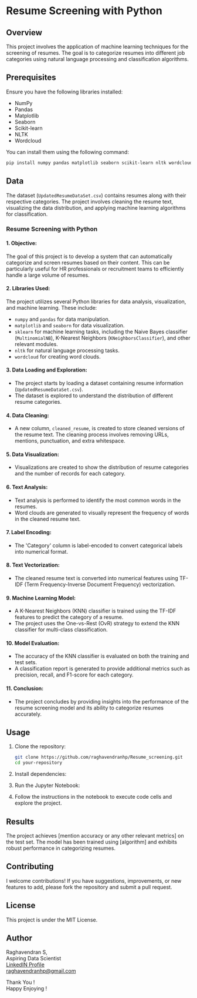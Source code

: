 # Resume Screening with Python

## Overview
This project involves the application of machine learning techniques for the screening of resumes. The goal is to categorize resumes into different job categories using natural language processing and classification algorithms.

## Prerequisites
Ensure you have the following libraries installed:
- NumPy
- Pandas
- Matplotlib
- Seaborn
- Scikit-learn
- NLTK
- Wordcloud

You can install them using the following command:
```bash
pip install numpy pandas matplotlib seaborn scikit-learn nltk wordcloud
```

## Data
The dataset (`UpdatedResumeDataSet.csv`) contains resumes along with their respective categories. The project involves cleaning the resume text, visualizing the data distribution, and applying machine learning algorithms for classification.


### Resume Screening with Python

#### 1. **Objective:**
   The goal of this project is to develop a system that can automatically categorize and screen resumes based on their content. This can be particularly useful for HR professionals or recruitment teams to efficiently handle a large volume of resumes.

#### 2. **Libraries Used:**
   The project utilizes several Python libraries for data analysis, visualization, and machine learning. These include:
   - `numpy` and `pandas` for data manipulation.
   - `matplotlib` and `seaborn` for data visualization.
   - `sklearn` for machine learning tasks, including the Naive Bayes classifier (`MultinomialNB`), K-Nearest Neighbors (`KNeighborsClassifier`), and other relevant modules.
   - `nltk` for natural language processing tasks.
   - `wordcloud` for creating word clouds.

#### 3. **Data Loading and Exploration:**
   - The project starts by loading a dataset containing resume information (`UpdatedResumeDataSet.csv`).
   - The dataset is explored to understand the distribution of different resume categories.

#### 4. **Data Cleaning:**
   - A new column, `cleaned_resume`, is created to store cleaned versions of the resume text. The cleaning process involves removing URLs, mentions, punctuation, and extra whitespace.

#### 5. **Data Visualization:**
   - Visualizations are created to show the distribution of resume categories and the number of records for each category.

#### 6. **Text Analysis:**
   - Text analysis is performed to identify the most common words in the resumes.
   - Word clouds are generated to visually represent the frequency of words in the cleaned resume text.

#### 7. **Label Encoding:**
   - The 'Category' column is label-encoded to convert categorical labels into numerical format.

#### 8. **Text Vectorization:**
   - The cleaned resume text is converted into numerical features using TF-IDF (Term Frequency-Inverse Document Frequency) vectorization.

#### 9. **Machine Learning Model:**
   - A K-Nearest Neighbors (KNN) classifier is trained using the TF-IDF features to predict the category of a resume.
   - The project uses the One-vs-Rest (OvR) strategy to extend the KNN classifier for multi-class classification.

#### 10. **Model Evaluation:**
   - The accuracy of the KNN classifier is evaluated on both the training and test sets.
   - A classification report is generated to provide additional metrics such as precision, recall, and F1-score for each category.

#### 11. **Conclusion:**
   - The project concludes by providing insights into the performance of the resume screening model and its ability to categorize resumes accurately.



## Usage
1. Clone the repository:
   ```bash
   git clone https://github.com/raghavendranhp/Resume_screening.git
   cd your-repository
   ```

2. Install dependencies:
3. Run the Jupyter Notebook:
4. Follow the instructions in the notebook to execute code cells and explore the project.

## Results
The project achieves [mention accuracy or any other relevant metrics] on the test set. The model has been trained using [algorithm] and exhibits robust performance in categorizing resumes.

## Contributing
I welcome contributions! If you have suggestions, improvements, or new features to add, please fork the repository and submit a pull request.

## License
This project is under the MIT License.

## Author
Raghavendran S,  
Aspiring Data Scientist  
[LinkedIN Profile](https://www.linkedin.com/in/raghavendransundararajan/)  
raghavendranhp@gmail.com  

Thank You !  
Happy Enjoying !



